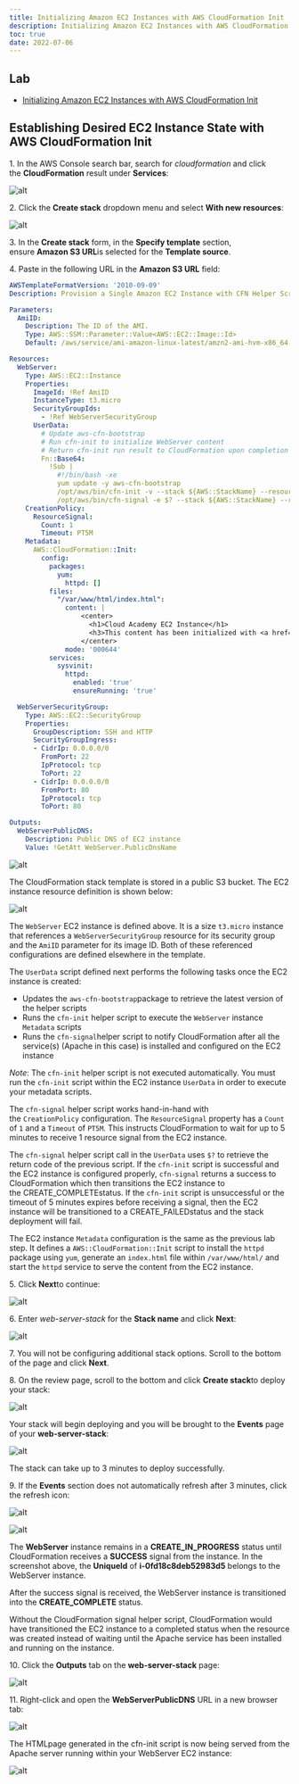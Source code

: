 ```yaml
---
title: Initializing Amazon EC2 Instances with AWS CloudFormation Init
description: Initializing Amazon EC2 Instances with AWS CloudFormation Init
toc: true
date: 2022-07-06
---
```


## Lab

- [Initializing Amazon EC2 Instances with AWS CloudFormation Init](https://cloudacademy.com/lab/initializing-amazon-ec2-instances-with-aws-cloudformation-init)

## Establishing Desired EC2 Instance State with AWS CloudFormation Init

1. In the AWS Console search bar, search for _cloudformation_ and click the **CloudFormation** result under **Services**:

![alt](https://assets.cloudacademy.com/bakery/media/uploads/content_engine/image-20220316112637-1-3361018d-b31b-42d8-bce9-8ecbb7e40629.png)

2\. Click the **Create stack** dropdown menu and select **With new resources**:

![alt](https://assets.cloudacademy.com/bakery/media/uploads/content_engine/image-20220421110013-2-a3da6ef1-70cb-42ed-8741-0cfac17de1dd.png)

3\. In the **Create stack** form, in the **Specify template** section, ensure **Amazon S3 URL**is selected for the **Template source**.

4. Paste in the following URL in the **Amazon S3 URL** field:

```yaml
AWSTemplateFormatVersion: '2010-09-09'
Description: Provision a Single Amazon EC2 Instance with CFN Helper Scripts

Parameters:
  AmiID:
    Description: The ID of the AMI.
    Type: AWS::SSM::Parameter::Value<AWS::EC2::Image::Id>
    Default: /aws/service/ami-amazon-linux-latest/amzn2-ami-hvm-x86_64-gp2

Resources:
  WebServer:
    Type: AWS::EC2::Instance
    Properties:
      ImageId: !Ref AmiID
      InstanceType: t3.micro
      SecurityGroupIds:
        - !Ref WebServerSecurityGroup
      UserData:
        # Update aws-cfn-bootstrap
        # Run cfn-init to initialize WebServer content
        # Return cfn-init run result to CloudFormation upon completion
        Fn::Base64:
          !Sub |
            #!/bin/bash -xe
            yum update -y aws-cfn-bootstrap
            /opt/aws/bin/cfn-init -v --stack ${AWS::StackName} --resource WebServer --region ${AWS::Region}
            /opt/aws/bin/cfn-signal -e $? --stack ${AWS::StackName} --resource WebServer --region ${AWS::Region}
    CreationPolicy:
      ResourceSignal:
        Count: 1
        Timeout: PT5M
    Metadata:
      AWS::CloudFormation::Init:
        config:
          packages:
            yum:
              httpd: []
          files:
            "/var/www/html/index.html":
              content: |
                  <center>
                    <h1>Cloud Academy EC2 Instance</h1>
                    <h3>This content has been initialized with <a href="https://docs.aws.amazon.com/AWSCloudFormation/latest/UserGuide/cfn-helper-scripts-reference.html" target="_blank">AWS CloudFormation Helper Scripts</a></h3>
                  </center>
              mode: '000644'
          services:
            sysvinit:
              httpd:
                enabled: 'true'
                ensureRunning: 'true'

  WebServerSecurityGroup:
    Type: AWS::EC2::SecurityGroup
    Properties:
      GroupDescription: SSH and HTTP
      SecurityGroupIngress:
      - CidrIp: 0.0.0.0/0
        FromPort: 22
        IpProtocol: tcp
        ToPort: 22
      - CidrIp: 0.0.0.0/0
        FromPort: 80
        IpProtocol: tcp
        ToPort: 80

Outputs:
  WebServerPublicDNS:
    Description: Public DNS of EC2 instance
    Value: !GetAtt WebServer.PublicDnsName
```

![alt](https://assets.cloudacademy.com/bakery/media/uploads/content_engine/image-20220421110301-3-f9a751e0-a1ee-4e66-9118-1ee65ed8f828.png)

The CloudFormation stack template is stored in a public S3 bucket. The EC2 instance resource definition is shown below:

![alt](https://assets.cloudacademy.com/bakery/media/uploads/content_engine/image-20220421110828-4-4ae29bc7-89fb-4877-8f8f-22acd70bacb8.png)

The `WebServer` EC2 instance is defined above. It is a size `t3.micro` instance that references a `WebServerSecurityGroup` resource for its security group and the `AmiID` parameter for its image ID. Both of these referenced configurations are defined elsewhere in the template.

The `UserData` script defined next performs the following tasks once the EC2 instance is created:

- Updates the `aws-cfn-bootstrap`package to retrieve the latest version of the helper scripts
- Runs the `cfn-init` helper script to execute the `WebServer` instance `Metadata` scripts
- Runs the `cfn-signal`helper script to notify CloudFormation after all the service(s) (Apache in this case) is installed and configured on the EC2 instance

_Note_: The `cfn-init` helper script is not executed automatically. You must run the `cfn-init` script within the EC2 instance `UserData` in order to execute your metadata scripts.

The `cfn-signal` helper script works hand-in-hand with the `CreationPolicy` configuration. The `ResourceSignal` property has a `Count` of `1` and a `Timeout` of `PT5M`. This instructs CloudFormation to wait for up to 5 minutes to receive 1 resource signal from the EC2 instance.

The `cfn-signal` helper script call in the `UserData` uses `$?` to retrieve the return code of the previous script. If the `cfn-init` script is successful and the EC2 instance is configured properly, `cfn-signal` returns a success to CloudFormation which then transitions the EC2 instance to the CREATE_COMPLETEstatus. If the `cfn-init` script is unsuccessful or the timeout of 5 minutes expires before receiving a signal, then the EC2 instance will be transitioned to a CREATE_FAILEDstatus and the stack deployment will fail.

The EC2 instance `Metadata` configuration is the same as the previous lab step. It defines a `AWS::CloudFormation::Init` script to install the `httpd` package using `yum`, generate an `index.html` file within `/var/www/html/` and start the `httpd` service to serve the content from the EC2 instance.

5\. Click **Next**to continue:

![alt](https://assets.cloudacademy.com/bakery/media/uploads/content_engine/image-20220421114023-5-f4e13221-bc4d-4fa1-9cb7-c78cec87a773.png)

6\. Enter _web-server-stack_ for the **Stack name** and click **Next**:

![alt](https://assets.cloudacademy.com/bakery/media/uploads/content_engine/image-20220421114124-6-e6db9f5b-3960-443c-aeb4-798e9f9927af.png)

7\. You will not be configuring additional stack options. Scroll to the bottom of the page and click **Next**.

8\. On the review page, scroll to the bottom and click **Create stack**to deploy your stack:

![alt](https://assets.cloudacademy.com/bakery/media/uploads/content_engine/image-20220421114250-7-c2f94ff5-1f5f-488e-a271-583d80b7046c.png)

Your stack will begin deploying and you will be brought to the **Events** page of your **web-server-stack**:

![alt](https://assets.cloudacademy.com/bakery/media/uploads/content_engine/image-20220421114426-10-d453317b-c279-4a04-a944-9206b9dd0cb9.png)

The stack can take up to 3 minutes to deploy successfully.

9\. If the **Events** section does not automatically refresh after 3 minutes, click the refresh icon:

![alt](https://assets.cloudacademy.com/bakery/media/uploads/content_engine/image-20220421114322-9-8e35281f-1d3a-4fdf-b6b1-66d7a4cb4b02.png)

![alt](https://assets.cloudacademy.com/bakery/media/uploads/content_engine/image-20220421114736-11-b91e928b-cf9d-499e-ab39-cf8c90ccd343.png)

The **WebServer** instance remains in a **CREATE\_IN\_PROGRESS** status until CloudFormation receives a **SUCCESS** signal from the instance. In the screenshot above, the **UniqueId** of **i-0fd18c8deb52983d5** belongs to the WebServer instance.

After the success signal is received, the WebServer instance is transitioned into the **CREATE_COMPLETE** status.

Without the CloudFormation signal helper script, CloudFormation would have transitioned the EC2 instance to a completed status when the resource was created instead of waiting until the Apache service has been installed and running on the instance.

10\. Click the **Outputs** tab on the **web-server-stack** page:

![alt](https://assets.cloudacademy.com/bakery/media/uploads/content_engine/image-20220421115446-12-15b6ebff-5017-4f38-8be6-43b82fb8f1d3.png)

11\. Right-click and open the **WebServerPublicDNS** URL in a new browser tab:

![alt](https://assets.cloudacademy.com/bakery/media/uploads/content_engine/image-20220421115526-13-6b325ec1-b9cb-4edc-981f-aa54d2cc2fc3.png)

The HTMLpage generated in the cfn-init script is now being served from the Apache server running within your WebServer EC2 instance:

![alt](https://assets.cloudacademy.com/bakery/media/uploads/content_engine/image-20220421115613-14-74080d13-05fb-406f-a63b-cd5fe05c428e.png)
